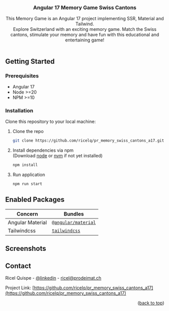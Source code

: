 <span id="readme-top"></span>

<div align="center">

<h3 align="center">Angular 17 Memory Game Swiss Cantons</h3>

  <p align="center">
    This Memory Game is an Angular 17 project implementing SSR, Material and Tailwind. <br>
    Explore Switzerland with an exciting memory game. Match the Swiss cantons, stimulate your memory and have fun with this educational and entertaining game!
    <br />    <br />
    </p>
</div>

## Getting Started

### Prerequisites

- Angular 17
- Node >=20
- NPM >=10

### Installation

Clone this repository to your local machine:

1. Clone the repo

   ```sh
   git clone https://github.com/ricelq/pr_memory_swiss_cantons_a17.git
   ```

2. Install dependencies via npm
   <br>(Download [node](https://nodejs.org/en) or [nvm](https://github.com/nvm-sh/nvm?tab=readme-ov-file) if not yet installed)

   ```sh
   npm install
   ```

3. Run application

   ```sh
   npm run start
   ```

## Enabled Packages

| Concern          | Bundles                                                    |
| ---------------- | ---------------------------------------------------------- |
| Angular Material | [`@angular/material`](https://material.angular.io/)        |
| Tailwindcss      | [`tailwindcss`](https://www.npmjs.com/package/tailwindcss) |

## Screenshots

## Contact

Ricel Quispe - [@linkedin](https://www.linkedin.com/in/ricelquispe) - ricel@prodeimat.ch

Project Link: [https://github.com/ricelq/pr_memory_swiss_cantons_a17](https://github.com/ricelq/pr_memory_swiss_cantons_a17)

<p align="right">(<a href="#readme-top">back to top</a>)</p>
